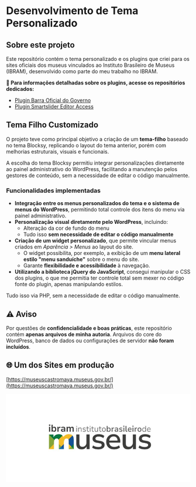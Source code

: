 # Desenvolvimento de Tema Personalizado

## Sobre este projeto

Este repositório contém o tema personalizado e os plugins que criei para os sites oficiais dos museus vinculados ao Instituto Brasileiro de Museus (IBRAM), desenvolvido como parte do meu trabalho no IBRAM.

**🔗 Para informações detalhadas sobre os plugins, acesse os repositórios dedicados:**  
- [Plugin Barra Oficial do Governo](https://github.com/joaoguiaguiar/plugin-gov-oficial)  
- [Plugin Smartslider Editor Access](https://github.com/joaoguiaguiar/plugin-smartslider-editor-access)  

## Tema Filho Customizado

O projeto teve como principal objetivo a criação de um **tema-filho** baseado no tema Blocksy, replicando o layout do tema anterior, porém com melhorias estruturais, visuais e funcionais.

A escolha do tema Blocksy permitiu integrar personalizações diretamente ao painel administrativo do WordPress, facilitando a manutenção pelos gestores de conteúdo, sem a necessidade de editar o código manualmente.

### Funcionalidades implementadas

- **Integração entre os menus personalizados do tema e o sistema de menus do WordPress**, permitindo total controle dos itens do menu via painel administrativo.
- **Personalização visual diretamente pelo WordPress**, incluindo:
  - Alteração da cor de fundo do menu
  - Tudo isso **sem necessidade de editar o código manualmente**
- **Criação de um widget personalizado**, que permite vincular menus criados em *Aparência > Menus* ao layout do site.
  - O widget possibilita, por exemplo, a exibição de um **menu lateral estilo "menu sanduíche"** sobre o menu do site.
  - Garante **flexibilidade e acessibilidade** à navegação.
- **Utilizando a biblioteca jQuery do JavaScript**, consegui manipular o CSS dos plugins, o que me permitia ter controle total sem mexer no código fonte do plugin, apenas manipulando estilos.

Tudo isso via PHP, sem a necessidade de editar o código manualmente.

## ⚠️ Aviso

Por questões de **confidencialidade e boas práticas**, este repositório contém **apenas arquivos de minha autoria**.
Arquivos do core do WordPress, banco de dados ou configurações de servidor **não foram incluídos**.

## 🌐 Um dos Sites em produção

[https://museuscastromaya.museus.gov.br/](https://museuscastromaya.museus.gov.br/)

![Logo IBRAM](./screenshot.jpg)
